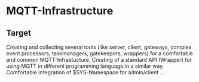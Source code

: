 MQTT-Infrastructure
===================

Target
------

Creating and collecting several tools (like server, client, gateways, complex event processors, taskmanagers, gatekeepers, wrappers) for a comfortable and common MQTT-Infrastucture. Creating of a standard API (Wrapper) for using MQTT in different programming language in a similar way. Comfortable integration of $SYS-Namespace for admin/client ...
